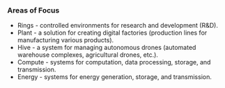### Areas of Focus

- Rings - controlled environments for research and development (R&D).
- Plant - a solution for creating digital factories (production lines for manufacturing various products).
- Hive - a system for managing autonomous drones (automated warehouse complexes, agricultural drones, etc.).
- Compute - systems for computation, data processing, storage, and transmission.
- Energy - systems for energy generation, storage, and transmission.